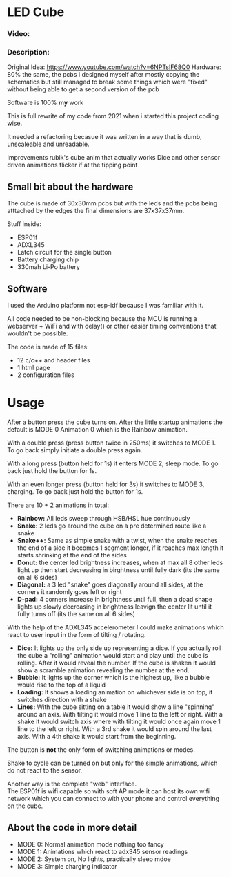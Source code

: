 # LED Cube
### Video: 
### Description:
Original Idea: https://www.youtube.com/watch?v=6NPTslF68Q0
Hardware: 80% the same, the pcbs I designed myself after mostly copying the schematics but still managed to break some things which were "fixed" without being able to get a second version of the pcb

Software is 100% **my** work

This is full rewrite of my code from 2021 when i started this project coding wise.

It needed a refactoring becasue it was written in a way that is dumb, unscaleable and unreadable.

Improvements 
rubik's cube anim that actually works
Dice and other sensor driven animations flicker if at the tipping point 

## Small bit about the hardware
The cube is made of 30x30mm pcbs but with the leds and the pcbs being atttached by the edges the final dimensions are 37x37x37mm.

Stuff inside:
- ESP01f
- ADXL345
- Latch circuit for the single button 
- Battery charging chip
- 330mah Li-Po battery

## Software
I used the Arduino platform not esp-idf because I was familiar with it.

All code needed to be non-blocking because the MCU is running a webserver + WiFi and with delay() or other easier timing conventions that wouldn't be possible.

The code is made of 15 files: 
- 12 c/c++ and header files
- 1 html page
- 2 configuration files

# Usage

After a button press the cube turns on. After the little startup animations the default is MODE 0 Animation 0 which is the Rainbow animation.

With a double press (press button twice in 250ms) it switches to MODE 1.
To go back simply initiate a double press again.

With a long press (button held for 1s) it enters MODE 2, sleep mode.
To go back just hold the button for 1s.

With an even longer press (button held for 3s) it switches to MODE 3, charging.
To go back just hold the button for 1s.

There are 10 + 2 animations in total:

- **Rainbow:** All leds sweep through HSB/HSL hue continuously
- **Snake:** 2 leds go around the cube on a pre determined route like a snake
- **Snake++:** Same as simple snake with a twist, when the snake reaches the end of a side it becomes 1 segment longer, if it reaches max length it starts shrinking at the end of the sides
- **Donut:** the center led brightness increases, when at max all 8 other leds light up then start decreasing in birghtness until fully dark (its the same on all 6 sides)
- **Diagonal:** a 3 led "snake" goes diagonally around all sides, at the corners it randomly goes left or right
- **D-pad:** 4 corners increase in brightness until full, then a dpad shape lights up slowly decreasing in brightness leavign the center lit until it fully turns off (its the same on all 6 sides)

With the help of the ADXL345 accelerometer I could make animations which react to user input in the form of tilting / rotating.

- **Dice:** It lights up the only side up representing a dice. If you actually roll the cube a "rolling" animation would start and play until the cube is rolling. After it would reveal the number. If the cube is shaken it would show a scramble animation revealing the number at the end. 
- **Bubble:** It lights up the corner which is the highest up, like a bubble would rise to the top of a liquid
- **Loading:** It shows a loading animation on whichever side is on top, it switches direction with a shake
- **Lines:** With the cube sitting on a table it would show a line "spinning" around an axis. With tilting it would move 1 line to the left or right. With a shake it would switch axis where with tilting it would once again move 1 line to the left or right. With a 3rd shake it would spin around the last axis. With a 4th shake it would start from the beginning.

The button is **not** the only form of switching animations or modes.

Shake to cycle can be turned on but only for the simple animations, which do not react to the sensor.

Another way is the complete "web" interface.  
The ESP01f is wifi capable so with soft AP mode it can host its own wifi network which you can connect to with your phone and control everything on the cube.



## About the code in more detail


- MODE 0: Normal animation mode nothing too fancy
- MODE 1: Animations which react to adx345 sensor readings
- MODE 2: System on, No lights, practically sleep mdoe
- MODE 3: Simple charging indicator



